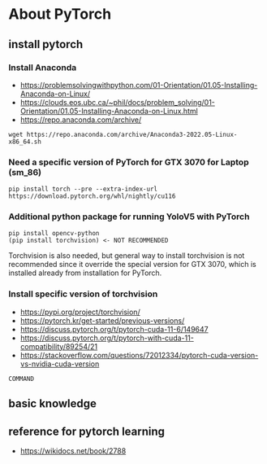 # About PyTorch

## install pytorch

### Install Anaconda

- https://problemsolvingwithpython.com/01-Orientation/01.05-Installing-Anaconda-on-Linux/
- https://clouds.eos.ubc.ca/~phil/docs/problem_solving/01-Orientation/01.05-Installing-Anaconda-on-Linux.html
- https://repo.anaconda.com/archive/
```
wget https://repo.anaconda.com/archive/Anaconda3-2022.05-Linux-x86_64.sh
```

### Need a specific version of PyTorch for GTX 3070 for Laptop (sm_86)
```
pip install torch --pre --extra-index-url https://download.pytorch.org/whl/nightly/cu116
```

### Additional python package for running YoloV5 with PyTorch
```
pip install opencv-python
(pip install torchvision) <- NOT RECOMMENDED
```
Torchvision is also needed, but general way to install torchvision is not recommended since it override the special version for GTX 3070, which is installed already from installation for PyTorch.

### Install specific version of torchvision
- https://pypi.org/project/torchvision/
- https://pytorch.kr/get-started/previous-versions/
- https://discuss.pytorch.org/t/pytorch-cuda-11-6/149647
- https://discuss.pytorch.org/t/pytorch-with-cuda-11-compatibility/89254/21
- https://stackoverflow.com/questions/72012334/pytorch-cuda-version-vs-nvidia-cuda-version
```
COMMAND
```
## basic knowledge

## reference for pytorch learning

- https://wikidocs.net/book/2788
